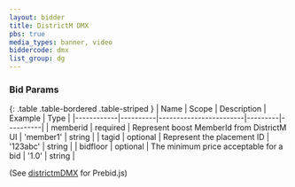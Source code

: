 ```yaml
---
layout: bidder
title: DistrictM DMX
pbs: true
media_types: banner, video
biddercode: dmx
list_group: dg
---
```


### Bid Params

{: .table .table-bordered .table-striped }
| Name       | Scope    | Description            | Example | Type     |
|------------|----------|------------------------|---------|----------|
| memberid | required | Represent boost MemberId from DistrictM UI | 'member1' | string |
| tagid | optional | Represent the placement ID | '123abc' | string |
| bidfloor | optional | The minimum price acceptable for a bid | '1.0' | string |

(See [districtmDMX](/dev-docs/bidders.html#districtmDMX) for Prebid.js)
